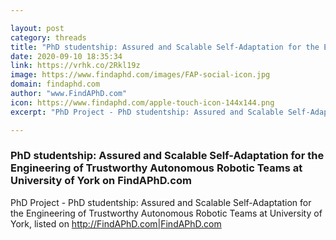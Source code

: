 ```yaml
---

layout: post
category: threads
title: "PhD studentship: Assured and Scalable Self-Adaptation for the Engineering of Trustworthy Autonomous Robotic Teams at University of York on FindAPhD.com"
date: 2020-09-10 18:35:34
link: https://vrhk.co/2Rkl19z
image: https://www.findaphd.com/images/FAP-social-icon.jpg
domain: findaphd.com
author: "www.FindAPhD.com"
icon: https://www.findaphd.com/apple-touch-icon-144x144.png
excerpt: "PhD Project - PhD studentship: Assured and Scalable Self-Adaptation for the Engineering of Trustworthy Autonomous Robotic Teams at University of York, listed on <http://FindAPhD.com|FindAPhD.com>"

---
```


### PhD studentship: Assured and Scalable Self-Adaptation for the Engineering of Trustworthy Autonomous Robotic Teams at University of York on FindAPhD.com

PhD Project - PhD studentship: Assured and Scalable Self-Adaptation for the Engineering of Trustworthy Autonomous Robotic Teams at University of York, listed on <http://FindAPhD.com|FindAPhD.com>